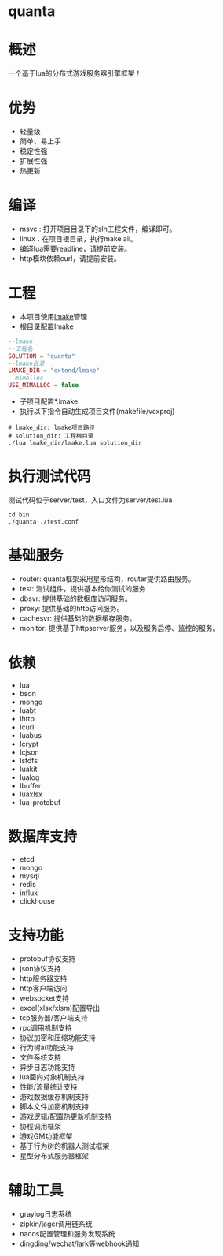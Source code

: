 # quanta

# 概述
一个基于lua的分布式游戏服务器引擎框架！

# 优势
- 轻量级
- 简单、易上手
- 稳定性强
- 扩展性强
- 热更新

# 编译
- msvc : 打开项目目录下的sln工程文件，编译即可。
- linux：在项目根目录，执行make all。
- 编译lua需要readline，请提前安装。
- http模块依赖curl，请提前安装。

# 工程
- 本项目使用[lmake](https://github.com/xiyoo0812/lmake.git)管理
- 根目录配置lmake
```lua
--lmake
--工程名
SOLUTION = "quanta"
--lmake目录
LMAKE_DIR = "extend/lmake"
--mimalloc
USE_MIMALLOC = false
```
- 子项目配置*.lmake
- 执行以下指令自动生成项目文件(makefile/vcxproj)
```shell
# lmake_dir: lmake项目路径
# solution_dir: 工程根目录
./lua lmake_dir/lmake.lua solution_dir
```

# 执行测试代码
测试代码位于server/test，入口文件为server/test.lua
```shell
cd bin
./quanta ./test.conf
```

# 基础服务
- router: quanta框架采用星形结构，router提供路由服务。
- test: 测试组件，提供基本给你测试的服务
- dbsvr: 提供基础的数据库访问服务。
- proxy: 提供基础的http访问服务。
- cachesvr: 提供基础的数据缓存服务。
- monitor: 提供基于httpserver服务，以及服务启停、监控的服务。

# 依赖
- lua
- bson
- mongo
- luabt
- lhttp
- lcurl
- luabus
- lcrypt
- lcjson
- lstdfs
- luakit
- lualog
- lbuffer
- luaxlsx
- lua-protobuf

# 数据库支持
- etcd
- mongo
- mysql
- redis
- influx
- clickhouse

# 支持功能
- protobuf协议支持
- json协议支持
- http服务器支持
- http客户端访问
- websocket支持
- excel(xlsx/xlsm)配置导出
- tcp服务器/客户端支持
- rpc调用机制支持
- 协议加密和压缩功能支持
- 行为树ai功能支持
- 文件系统支持
- 异步日志功能支持
- lua面向对象机制支持
- 性能/流量统计支持
- 游戏数据缓存机制支持
- 脚本文件加密机制支持
- 游戏逻辑/配置热更新机制支持
- 协程调用框架
- 游戏GM功能框架
- 基于行为树的机器人测试框架
- 星型分布式服务器框架

# 辅助工具
- graylog日志系统
- zipkin/jager调用链系统
- nacos配置管理和服务发现系统
- dingding/wechat/lark等webhook通知
